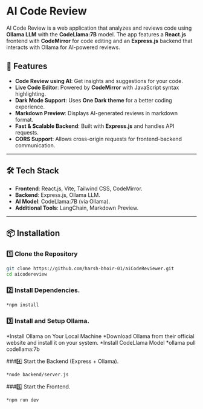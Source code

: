 # AI Code Review  

AI Code Review is a web application that analyzes and reviews code using **Ollama LLM** with the **CodeLlama:7B** model. The app features a **React.js** frontend with **CodeMirror** for code editing and an **Express.js** backend that interacts with Ollama for AI-powered reviews.  

## 🚀 Features  
- **Code Review using AI**: Get insights and suggestions for your code.  
- **Live Code Editor**: Powered by **CodeMirror** with JavaScript syntax highlighting.  
- **Dark Mode Support**: Uses **One Dark theme** for a better coding experience.  
- **Markdown Preview**: Displays AI-generated reviews in markdown format.  
- **Fast & Scalable Backend**: Built with **Express.js** and handles API requests.  
- **CORS Support**: Allows cross-origin requests for frontend-backend communication.  

---

## 🛠️ Tech Stack  
- **Frontend**: React.js, Vite, Tailwind CSS, CodeMirror.  
- **Backend**: Express.js, Ollama LLM.  
- **AI Model**: CodeLlama:7B (via Ollama).  
- **Additional Tools**: LangChain, Markdown Preview.  

---

## 📦 Installation  

### 1️⃣ Clone the Repository  
```sh
git clone https://github.com/harsh-bhoir-01/aiCodeReviewer.git
cd aicodereview
```


### 2️⃣ Install Dependencies.
```sh
*npm install
```

### 3️⃣ Install and Setup Ollama.
*Install Ollama on Your Local Machine
*Download Ollama from their official website and install it on your system.
*Install CodeLlama Model
*ollama pull codellama:7b

###4️⃣ Start the Backend (Express + Ollama).
```sh
*node backend/server.js
```

###5️⃣ Start the Frontend.
```sh
*npm run dev
```
